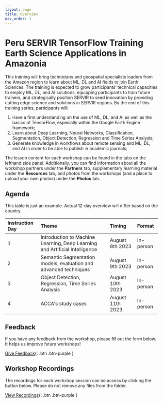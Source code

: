 ```yaml
---
layout: page
title: Overview
nav_order: 1
---
```


# Peru SERVIR TensorFlow Training Earth Science Applications in Amazonia
This training will bring technicians and geospatial specialists leaders from the Amazon region to learn about ML, DL and AI fields to join Earth Sciences. The training is expected to grow participants’ technical capacities to employ ML, DL, and AI solutions, equipping participants to train future trainers, and strategically position SERVIR to seed innovation by providing cutting edge science and solutions in SERVIR regions. By the end of this training series, participants will:
1. Have a firm understanding on the use of ML, DL, and AI as well as the basics of TensorFlow, especially within the Google Earth Engine framework;
2. Learn about Deep Learning, Neural Networks, Classification, Segmentation, Object Detection, Regression and Time Series Analysis;
3. Generate knowledge in workflows about remote sensing and ML, DL, and AI in order to be able to publish in academic journals;

The lesson content for each workshop can be found in the tabs on the lefthand side panel. Additionally, you can find information about all the workshop partners under the **Partners** tab, supplementary learning material under the **Resources** tab, and photos from the workshops (and a place to upload your own photos) under the **Photos** tab. 

## Agenda
This table is just an example. Actual 12-day overview will differ based on the country.

| Instruction Day | Theme                                                                        | Timing              | Format    |
|:----------------|:-----------------------------------------------------------------------------|:--------------------|:----------|
| 1               | Introduction to Machine Learning, Deep Learning and Artificial Intelligence  | August 8th 2023     | In-person |
| 2               | Semantic Segmentation models, evaluation and advanced techniques             | August 9th 2023     | In-person |
| 3               | Object Detection, Regression, Time Series Analysis                           | August 10th 2023    | In-person |
| 4               | ACCA's study cases                                                           | August 11th 2023    | In-person |

## Feedback
If you have any feedback from the workshop, please fill out the form below. It helps us improve future workshops!

[Give Feedback](https://forms.gle/Nd2EtDBKRaR5pY2V6){: .btn .btn-purple }

## Workshop Recordings
The recordings for each workshop session can be access by clicking the button below. Please do not remove any files from the folder.

[View Recordings](linkhere){: .btn .btn-purple }
